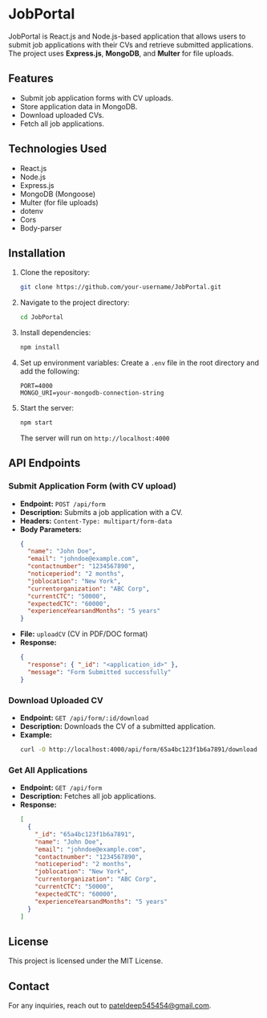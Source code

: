 # JobPortal

JobPortal is React.js and  Node.js-based application that allows users to submit job applications with their CVs and retrieve submitted applications. The project uses **Express.js**, **MongoDB**, and **Multer** for file uploads.

## Features
- Submit job application forms with CV uploads.
- Store application data in MongoDB.
- Download uploaded CVs.
- Fetch all job applications.

## Technologies Used
- React.js
- Node.js
- Express.js
- MongoDB (Mongoose)
- Multer (for file uploads)
- dotenv
- Cors
- Body-parser

## Installation

1. Clone the repository:
   ```sh
   git clone https://github.com/your-username/JobPortal.git
   ```
2. Navigate to the project directory:
   ```sh
   cd JobPortal
   ```
3. Install dependencies:
   ```sh
   npm install
   ```
4. Set up environment variables:
   Create a `.env` file in the root directory and add the following:
   ```env
   PORT=4000
   MONGO_URI=your-mongodb-connection-string
   ```
5. Start the server:
   ```sh
   npm start
   ```
   The server will run on `http://localhost:4000`

## API Endpoints

### Submit Application Form (with CV upload)
- **Endpoint:** `POST /api/form`
- **Description:** Submits a job application with a CV.
- **Headers:** `Content-Type: multipart/form-data`
- **Body Parameters:**
  ```json
  {
    "name": "John Doe",
    "email": "johndoe@example.com",
    "contactnumber": "1234567890",
    "noticeperiod": "2 months",
    "joblocation": "New York",
    "currentorganization": "ABC Corp",
    "currentCTC": "50000",
    "expectedCTC": "60000",
    "experienceYearsandMonths": "5 years"
  }
  ```
- **File:** `uploadCV` (CV in PDF/DOC format)
- **Response:**
  ```json
  {
    "response": { "_id": "<application_id>" },
    "message": "Form Submitted successfully"
  }
  ```

### Download Uploaded CV
- **Endpoint:** `GET /api/form/:id/download`
- **Description:** Downloads the CV of a submitted application.
- **Example:**
  ```sh
  curl -O http://localhost:4000/api/form/65a4bc123f1b6a7891/download
  ```

### Get All Applications
- **Endpoint:** `GET /api/form`
- **Description:** Fetches all job applications.
- **Response:**
  ```json
  [
    {
      "_id": "65a4bc123f1b6a7891",
      "name": "John Doe",
      "email": "johndoe@example.com",
      "contactnumber": "1234567890",
      "noticeperiod": "2 months",
      "joblocation": "New York",
      "currentorganization": "ABC Corp",
      "currentCTC": "50000",
      "expectedCTC": "60000",
      "experienceYearsandMonths": "5 years"
    }
  ]
  ```

## License
This project is licensed under the MIT License.

## Contact
For any inquiries, reach out to pateldeep545454@gmail.com.


